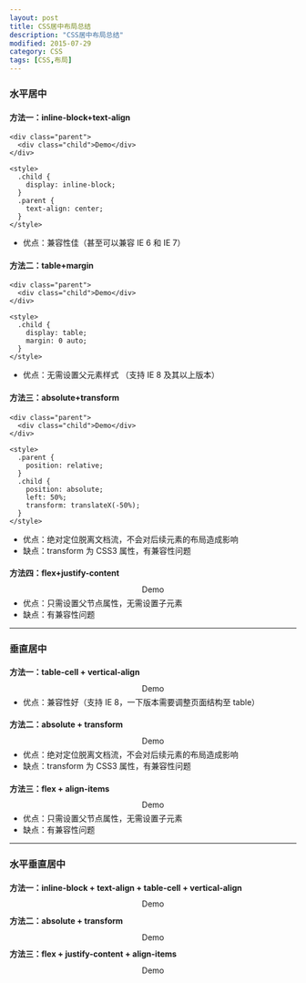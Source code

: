 ```yaml
---
layout: post
title: CSS居中布局总结
description: "CSS居中布局总结"
modified: 2015-07-29
category: CSS
tags: [CSS,布局]
---
```


### 水平居中

#### 方法一：inline-block+text-align
    
    <div class="parent">
      <div class="child">Demo</div>
    </div>
    
    <style>
      .child {
        display: inline-block;
      }
      .parent {
        text-align: center;
      }
    </style>
    
- 优点：兼容性佳（甚至可以兼容 IE 6 和 IE 7）      

#### 方法二：table+margin

    <div class="parent">
      <div class="child">Demo</div>
    </div>
    
    <style>
      .child {
        display: table;
        margin: 0 auto;
      }
    </style>

- 优点：无需设置父元素样式 （支持 IE 8 及其以上版本）

#### 方法三：absolute+transform

    <div class="parent">
      <div class="child">Demo</div>
    </div>
    
    <style>
      .parent {
        position: relative;
      }
      .child {
        position: absolute;
        left: 50%;
        transform: translateX(-50%);
      }
    </style>

- 优点：绝对定位脱离文档流，不会对后续元素的布局造成影响         
- 缺点：transform 为 CSS3 属性，有兼容性问题

#### 方法四：flex+justify-content

<div class="parent">
  <div class="child">Demo</div>
</div>

<style>
  .parent {
    display: flex;
    justify-content: center;
  }

  /* 或者下面的方法，可以达到一样的效果 */

  .parent {
    display: flex;
  }
  .child {
    margin: 0 auto;
  }
</style>

- 优点：只需设置父节点属性，无需设置子元素         
- 缺点：有兼容性问题

***

### 垂直居中

#### 方法一：table-cell + vertical-align

  <div class="parent">
    <div class="child">Demo</div>
  </div>
  
  <style>
    .parent {
      display: table-cell;
      vertical-align: middle;
    }
  </style>

- 优点：兼容性好（支持 IE 8，一下版本需要调整页面结构至 table）

#### 方法二：absolute + transform

  <div class="parent">
    <div class="child">Demo</div>
  </div>
  
  <style>
    .parent {
      position: relative;
    }
    .child {
      position: absolute;
      top: 50%;
      transform: translateY(-50%);
    }
  </style>

- 优点：绝对定位脱离文档流，不会对后续元素的布局造成影响          
- 缺点：transform 为 CSS3 属性，有兼容性问题

#### 方法三：flex + align-items

  <div class="parent">
    <div class="child">Demo</div>
  </div>
  
  <style>
    .parent {
      display: flex;
      align-items: center;
    }
  </style>

- 优点：只需设置父节点属性，无需设置子元素        
- 缺点：有兼容性问题

***

### 水平垂直居中

#### 方法一：inline-block + text-align + table-cell + vertical-align

  <div class="parent">
    <div class="child">Demo</div>
  </div>
  
  <style>
    .parent {
      text-align: center;
      display: table-cell;
      vertical-align: middle;
    }
    .child {
      display: inline-block;
    }
  </style>

#### 方法二：absolute + transform

  <div class="parent">
    <div class="child">Demo</div>
  </div>
  
  <style>
    .parent {
      position: relative;
    }
    .child {
      position: absolute;
      left: 50%;
      top: 50%;
      transform: translate(-50%, -50%);
    }
  </style>

#### 方法三：flex + justify-content + align-items

  <div class="parent">
    <div class="child">Demo</div>
  </div>
  
  <style>
    .parent {
      display: flex;
      justify-content: center;
      align-items: center;
    }
  </style>
